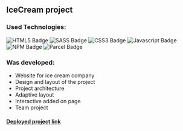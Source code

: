 ## IceCream project

### Used Technologies:

![HTML5 Badge](https://img.shields.io/badge/-html-e34c26?style=for-the-badge&labelColor=black&logo=html5&logoColor=e34c26)
![SASS Badge](https://img.shields.io/badge/-sass-cd6769?style=for-the-badge&labelColor=black&logo=sass&logoColor=cd6769)
![CSS3 Badge](https://img.shields.io/badge/-css-264de4?style=for-the-badge&labelColor=black&logo=css3&logoColor=264de4)
![Javascript Badge](https://img.shields.io/badge/-Javascript-F0DB4F?style=for-the-badge&labelColor=black&logo=javascript&logoColor=F0DB4F)
![NPM Badge](https://img.shields.io/badge/-npm-cc3534?style=for-the-badge&labelColor=black&logo=npm&logoColor=cc3534)
![Parcel Badge](https://img.shields.io/badge/-parcel-daab78?style=for-the-badge&labelColor=black&logo=box&logoColor=daab78)

### Was developed:

- Website for ice cream company
- Design and layout of the project
- Project architecture
- Adaptive layout
- Interactive added on page
- Team project

#### [Deployed project link](https://dsurdiy.github.io/ice-cream-project/)
